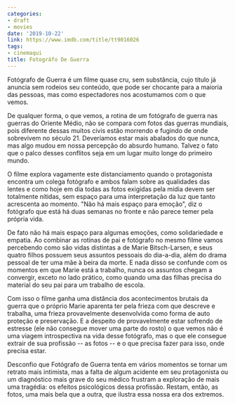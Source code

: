 ```yaml
---
categories:
- draft
- movies
date: '2019-10-22'
link: https://www.imdb.com/title/tt9016026
tags:
- cinemaqui
title: Fotográfo De Guerra
---
```


Fotógrafo de Guerra é um filme quase cru, sem substância, cujo titulo já anuncia sem rodeios seu conteúdo, que pode ser chocante para a maioria das pessoas, mas como espectadores nos acostumamos com o que vemos.

De qualquer forma, o que vemos, a rotina de um fotógrafo de guerra nas guerras do Oriente Médio, não se compara com fotos das guerras mundiais, pois diferente dessas muitos civis estão morrendo e fugindo de onde sobrevivem no século 21. Deveríamos estar mais abalados do que nunca, mas algo mudou em nossa percepção do absurdo humano. Talvez o fato que o palco desses conflitos seja em um lugar muito longe do primeiro mundo.

O filme explora vagamente este distanciamento quando o protagonista encontra um colega fotógrafo e ambos falam sobre as qualidades das lentes e como hoje em dia todas as fotos exigidas pela mídia devem ser totalmente nítidas, sem espaço para uma interpretação da luz que tanto acrescenta ao momento. "Não há mais espaço para emoção", diz o fotógrafo que está há duas semanas no fronte e não parece temer pela própria vida.

De fato não há mais espaço para algumas emoções, como solidariedade e empatia. Ao combinar as rotinas de pai e fotógrafo no mesmo filme vamos percebendo como são vidas distintas a de Marie Bitsch-Larsen, e seus quatro filhos possuem seus assuntos pessoais do dia-a-dia, além do drama pessoal de ter uma mãe à beira da morte. E nada disso se confunde com os momentos em que Marie está a trabalho, nunca os assuntos chegam a convergir, exceto no lado prático, como quando uma das filhas precisa do material do seu pai para um trabalho de escola.

Com isso o filme ganha uma distância dos acontecimentos brutais da guerra que o próprio Marie aparenta ter pela frieza com que descreve e trabalha, uma frieza provavelmente desenvolvida como forma de auto proteção e preservação. E a despeito de provavelmente estar sofrendo de estresse (ele não consegue mover uma parte do rosto) o que vemos não é uma viagem introspectiva na vida desse fotógrafo, mas o que ele consegue extrair de sua profissão -- as fotos -- e o que precisa fazer para isso, onde precisa estar.

Desconfio que Fotógrafo de Guerra tenta em vários momentos se tornar um retrato mais intimista, mas a falta de algum acidente em seu protagonista ou um diagnóstico mais grave do seu médico frustram a exploração de mais uma tragédia: os efeitos psicológicos dessa profissão. Restam, então, as fotos, uma mais bela que a outra, que ilustra essa nossa era dos extremos.